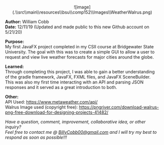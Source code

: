 <p align="center">
![image](.\\src\\main\\resources\\bsu\\comp152\\Images\\WeatherWalrus.png)
</p>

**Author:** William Cobb  
**Date:** 12/11/19 (Updated and made public to this new Github account on 5/21/20)

**Purpose:**  
My first JavaFX project completed in my CSII course at Bridgewater State University. The goal with this was to create
a simple GUI to allow a user to request and view live weather forecasts for major cities around the globe.

**Learned:**  
Through completing this project, I was able to gain a better understanding of the gradle framework, JavaFX, FXML files,
and JavaFX SceneBuilder. This was also my first time interacting with an API and parsing JSON responses and it served
as a great introduction to both.

**Other:**  
API Used: https://www.metaweather.com/api/  
Walrus Image used (copyright free): https://pngriver.com/download-walrus-png-free-download-for-designing-projects-41482/

*Have a question, comment, improvement, collaborative idea, or other inquiry?  
Feel free to contact me @ BillyCobb00@gmail.com and I will try my best to respond as soon as possible!!!*
